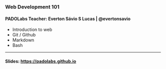 ### Web Development 101  

#### PADOLabs Teacher: Everton Sávio S Lucas | @evertonsavio 
  
* Introduction to web  
* Git / Github  
* Markdown
* Bash

---

#### Slides: https://padolabs.github.io
